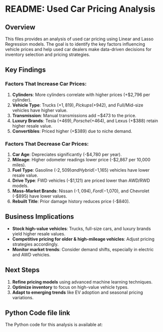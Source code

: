 # README: Used Car Pricing Analysis

## **Overview**
This files provides an analysis of used car pricing using Linear and Lasso Regression models. The goal is to identify the key factors influencing vehicle prices and help used car dealers make data-driven decisions for inventory selection and pricing strategies.

## **Key Findings**
### **Factors That Increase Car Prices:**
1. **Cylinders**: More cylinders correlate with higher prices (+$2,796 per cylinder).
2. **Vehicle Type**: Trucks (+$1,819), Pickups (+$942), and Full/Mid-size vehicles have higher value.
3. **Transmission**: Manual transmissions add ~$473 to the price.
4. **Luxury Brands**: Tesla (+$469), Porsche (+$464), and Lexus (+$388) retain higher resale value.
5. **Convertibles**: Priced higher (+$389) due to niche demand.

### **Factors That Decrease Car Prices:**
1. **Car Age**: Depreciates significantly (-$4,780 per year).
2. **Mileage**: Higher odometer readings lower price (-$2,867 per 10,000 miles).
3. **Fuel Type**: Gasoline (-$2,509) and Hybrid (-$1,165) vehicles have lower resale value.
4. **Drive Type**: FWD vehicles (-$1,121) are priced lower than AWD/RWD models.
5. **Mass-Market Brands**: Nissan (-$1,094), Ford (-$1,070), and Chevrolet (-$895) have lower values.
6. **Rebuilt Title**: Prior damage history reduces price (-$840).

## **Business Implications**
- **Stock high-value vehicles**: Trucks, full-size cars, and luxury brands yield higher resale values.
- **Competitive pricing for older & high-mileage vehicles**: Adjust pricing strategies accordingly.
- **Monitor market trends**: Consider demand shifts, especially in electric and AWD vehicles.

## **Next Steps**
1. **Refine pricing models** using advanced machine learning techniques.
2. **Optimize inventory** to focus on high-value vehicle types.
3. **Adapt to emerging trends** like EV adoption and seasonal pricing variations.

## **Python Code file link**
The Python code for this analysis is available at: 

